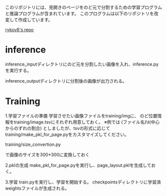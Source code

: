 このリポジトリには、見開きのページをのど元で分割するための学習プログラムと推論プログラムが含まれています。
このプログラムは以下のリポジトリを改変して作成しています。

[rykov8's repo](https://github.com/rykov8/ssd_keras)

# inference
inference_inputディレクトリにのど元を分割したい画像を入れ、inference.pyを実行する。

inference_outputディレクトリに分割後の画像が出力される。


# Training

1.学習ファイルの準備
学習させたい画像ファイルをtraining/imgに、
のど位置情報をtraining/image.tsvにそれぞれ用意しておく。
※例では
(ファイル名)\t(中心からのずれの割合)
としましたが、tsvの形式に応じてtraining/make_pkl_for_page.pyをカスタマイズしてください。

training/size_convertion.py


で画像のサイズを300*300に変換しておく

2.pklの生成
make_pkl_for_page.pyを実行し、page_layout.pklを生成しておく。


3.学習
train.pyを実行し、学習を開始する。
checkpointsディレクトリに学習済weightsファイルが生成される。
